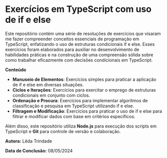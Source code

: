# Exercícios em TypeScript com uso de if e else

Este repositório contém uma série de resoluções de exercícios que visaram me fazer compreender conceitos essenciais de programação em TypeScript, enfatizando o uso de estruturas condicionais if e else. Esses exercícios foram elaborados para auxiliar no desenvolvimento de habilidades práticas e na construção de uma compreensão sólida sobre como trabalhar eficazmente com decisões condicionais em TypeScript.

**Conteúdo**

- **Manuseio de Elementos**: Exercícios simples para praticar a aplicação de if e else em diversas situações.
- **Ciclos e Iterações**: Exercícios para exercitar o emprego de estruturas condicionais em conjunto com ciclos.
- **Ordenação e Procura**: Exercícios para implementar algoritmos de classificação e pesquisa em TypeScript utilizando if e else.
- **Filtragem e Modificação**: Exercícios para praticar o uso de if e else para filtrar e modificar dados com base em critérios específicos.

Além disso, este repositório utiliza **Node.js** para execução dos scripts em TypeScript e **Git** para controle de versão e colaboração.

**Autora:** Lêda Trindade

**Data de Conclusão:** 08/05/2024


